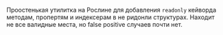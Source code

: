 Проостенькая утилитка на Рослине для добавления ```readonly``` кейворда методам, пропертям и индексерам в не ридонли структурах. Находит не все валидные места, 
но false positive случаев почти нет.

